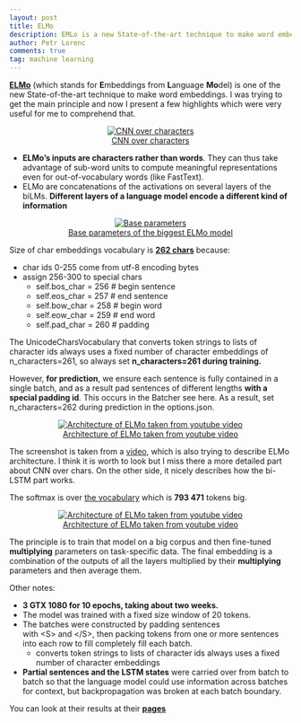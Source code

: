 ```yaml
---
layout: post
title: ELMo
description: EMLo is a new State-of-the-art technique to make word embeddings. I was trying to get the main principle and there are few highlights which was very useful for me to understand that.
author: Petr Lorenc
comments: true
tag: machine learning
---
```


<a href="https://allennlp.org/elmo">**ELMo**</a> (which stands for **E**mbeddings from **L**anguage **Mo**del) is one of the new State-of-the-art technique to make word embeddings. I was trying to get the main principle and now I present a few highlights which were very useful for me to comprehend that.


<figure class="image" align="middle">
  <a href="{{ site.baseurl }}/images/elmo/pic.png" data-lightbox="CNN over characters" data-title="CNN over characters" data-lightbox="roadtrip">
    <img src="{{ site.baseurl }}/images/elmo/pic.png" alt="CNN over characters" title="CNN over characters"/>
    <figcaption>CNN over characters</figcaption>
  </a>
</figure>

  * **ELMo’s inputs are characters rather than words**. They can thus take advantage of sub-word units to compute meaningful representations even for out-of-vocabulary words (like FastText).
  * ELMo are concatenations of the activations on several layers of the biLMs. **Different layers of a language model encode a different kind of information**


<figure class="image" align="middle">
  <a href="{{ site.baseurl }}/images/elmo/highligts.png" data-lightbox="Base parameters" data-title="Base parameters" data-lightbox="roadtrip">
    <img src="{{ site.baseurl }}/images/elmo/highligts.png" alt="Base parameters" title="Base parameters"/>
    <figcaption>Base parameters of the biggest ELMo model</figcaption>
  </a>
</figure>

Size of char embeddings vocabulary is <a href="https://github.com/allenai/bilm-tf/blob/master/README.md#whats-the-deal-with-n_characters-and-padding">**262 chars**</a> because:

  * char ids 0-255 come from utf-8 encoding bytes
  * assign 256-300 to special chars
    * self.bos_char = 256 \# begin sentence
    * self.eos_char = 257 \# end sentence
    * self.bow_char = 258 \# begin word
    * self.eow_char = 259 \# end word
    * self.pad_char = 260 \# padding

The UnicodeCharsVocabulary that converts token strings to lists of character ids always uses a fixed number of character embeddings of n_characters=261, so always set **n_characters=261 during training.**

However, **for prediction**, we ensure each sentence is fully contained in a single batch, and as a result pad sentences of different lengths **with a special padding id**. This occurs in the Batcher see here. As a result, set n_characters=262 during prediction in the options.json.


<figure class="image" align="middle">
  <a href="{{ site.baseurl }}/images/elmo/youtube.png" data-lightbox="Architecture of ELMo taken from youtube video" data-title="Architecture of ELMo taken from youtube video" data-lightbox="roadtrip">
    <img src="{{ site.baseurl }}/images/elmo/youtube.png" alt="Architecture of ELMo taken from youtube video" title="Architecture of ELMo taken from youtube video"/>
    <figcaption>Architecture of ELMo taken from youtube video</figcaption>
  </a>
</figure>

The screenshot is taken from a <a href="https://youtu.be/9JfGxKkmBc0">video</a>, which is also trying to describe ELMo architecture. I think it is worth to look but I miss there a more detailed part about CNN over chars. On the other side, it nicely describes how the bi-LSTM part works.

The softmax is over <a href="https://s3-us-west-2.amazonaws.com/allennlp/models/elmo/vocab-2016-09-10.txt">the vocabulary</a> which is **793 471** tokens big.


<figure class="image" align="middle">
  <a href="{{ site.baseurl }}/images/elmo/youtube2.png" data-lightbox="Architecture of ELMo taken from youtube video" data-title="Architecture of ELMo taken from youtube video" data-lightbox="roadtrip">
    <img src="{{ site.baseurl }}/images/elmo/youtube2.png" alt="Architecture of ELMo taken from youtube video" title="Architecture of ELMo taken from youtube video"/>
    <figcaption>Architecture of ELMo taken from youtube video</figcaption>
  </a>
</figure>

The principle is to train that model on a big corpus and then fine-tuned **multiplying** parameters on task-specific data. The final embedding is a combination of the outputs of all the layers multiplied by their **multiplying** parameters and then average them.


Other notes:

  * **3 GTX 1080 for 10 epochs, taking about two weeks.**
  * The model was trained with a fixed size window of 20 tokens. 
  * The batches were constructed by padding sentences with \<S\> and \<\/S\>, then packing tokens from one or more sentences into each row to fill completely fill each batch. 
    * converts token strings to lists of character ids always uses a fixed number of character embeddings
  * **Partial sentences and the LSTM states** were carried over from batch to batch so that the language model could use information across batches for context, but backpropagation was broken at each batch boundary.

You can look at their results at their <a href="https://allennlp.org/elmo">**pages**</a>



